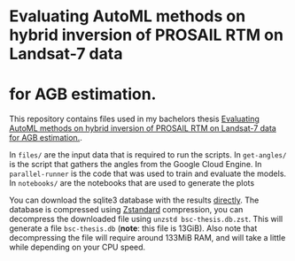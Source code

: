 # Evaluating AutoML methods on hybrid inversion of PROSAIL RTM on Landsat-7 data
# for AGB estimation.

This repository contains files used in my bachelors thesis [Evaluating AutoML
methods on hybrid inversion of PROSAIL RTM on Landsat-7 data for AGB
estimation.](https://www.liacs.nl/~s2012820/bsc-thesis.pdf).

In `files/` are the input data that is required to run the scripts.
In `get-angles/` is the script that gathers the angles from the Google Cloud
Engine.
In `parallel-runner` is the code that was used to train and evaluate the models.
In `notebooks/` are the notebooks that are used to generate the plots

You can download the sqlite3 database with the results
[directly](https://www.liacs.nl/~s2012820/bsc-thesis.db.zst).
The database is compressed using [Zstandard](https://facebook.github.io/zstd/)
compression, you can decompress the downloaded file using `unzstd bsc-thesis.db.zst`.
This will generate a file `bsc-thesis.db` (**note**: this file is 13GiB).
Also note that decompressing the file will require around 133MiB RAM, and will
take a little while depending on your CPU speed.

